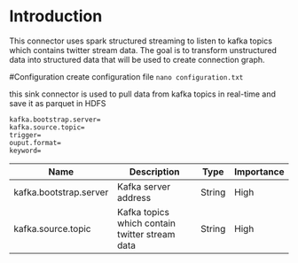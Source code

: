 # Introduction
This connector uses spark structured streaming to listen to kafka topics which contains twitter stream data. The goal is to transform unstructured data into structured data that will be used to create connection graph.

#Configuration
create configuration file
`nano configuration.txt`

this sink connector is used to pull data from kafka topics in real-time and save it as parquet in HDFS
```
kafka.bootstrap.server=
kafka.source.topic=
trigger=
ouput.format=
keyword=

```

| Name | Description | Type | Importance |
|------|-------------|------|------------|
|kafka.bootstrap.server| Kafka server address| String| High |
|kafka.source.topic| Kafka topics which contain twitter stream data| String | High |


